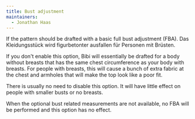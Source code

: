 ```yaml
---
title: Bust adjustment
maintainers:
  - Jonathan Haas
---
```


If the pattern should be drafted with a basic full bust adjustment (FBA).
Das Kleidungsstück wird figurbetonter ausfallen für Personen mit Brüsten.

If you don't enable this option, Bibi will essentially be drafted
for a body without breasts that has the same chest circumference as
your body with breasts. For people with breasts, this will cause a
bunch of extra fabric at the chest and armholes that will make the
top look like a poor fit.

There is usually no need to disable this option. It will have little effect on people
with smaller busts or no breasts.

<Note>
When the optional bust related measurements are not available, no FBA will be performed and this option has no effect.
</Note>
